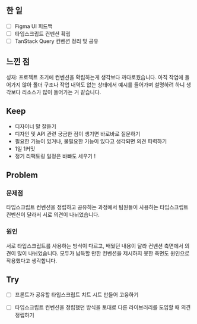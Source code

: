 ## 한 일

- [ ] Figma UI 피드백
- [ ] 타입스크립트 컨벤션 확립
- [ ] TanStack Query 컨벤션 정리 및 공유

## 느낀 점

성재: 프로젝트 초기에 컨벤션을 확립하는게 생각보다 까다로웠습니다. 아직 작업에 들어가지 않아 폴더 구조나 작업 내역도 없는 상태에서 예시를 들어가며 설명하려 하니 생각보다 리소스가 많이 들어가는 거 같습니다. 

## Keep

- 디자이너 말 잘듣기
- 디자인 및 API 관련 궁금한 점이 생기면 바로바로 질문하기
- 필요한 기능이 있거나, 불필요한 기능이 있다고 생각되면 의견 피력하기
- 1일 1커밋
- 정기 리팩토링 일정은 바빠도 세우기 !

## Problem

### 문제점

타입스크립트 컨벤션을 정립하고 공유하는 과정에서 팀원들이 사용하는 타입스크립트 컨벤션이 달라서 서로 의견이 나뉘었습니다. 

### 원인

서로 타입스크립트를 사용하는 방식이 다르고, 배웠던 내용이 달라 컨벤션 측면에서 의견이 많이 나뉘었습니다. 모두가 납득할 만한 컨벤션을 제시하지 못한 측면도 원인으로 작용했다고 생각합니다. 

## Try

- [ ] 프론트가 공유할 타입스크립트 치트 시트 만들어 고융하기
- [ ] 타입스크립트 컨벤션을 정립했던 방식을 토대로 다른 라이브러리를 도입할 때 의견 정립하기


